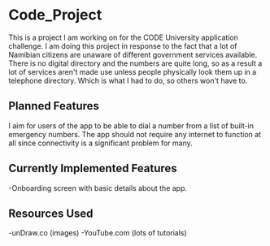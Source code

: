 # Code_Project

This is a project I am working on for the CODE University application challenge. I am doing this project in response to the fact that a lot of Namibian citizens are unaware of different government services available. There is no digital directory and the numbers are quite long, so as a result a lot of services aren't made use unless people physically look them up in a telephone directory. Which is what I had to do, so others won't have to.

## Planned Features

I aim for users of the app to be able to dial a number from a list of built-in emergency numbers.
The app should not require any internet to function at all since connectivity is a significant problem for many.

## Currently Implemented Features

-Onboarding screen with basic details about the app.

## Resources Used

-unDraw.co (images)
-YouTube.com (lots of tutorials)
